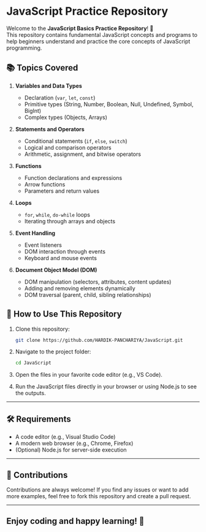 # JavaScript Practice Repository

Welcome to the **JavaScript Basics Practice Repository**! 🎉  
This repository contains fundamental JavaScript concepts and programs to help beginners understand and practice the core concepts of JavaScript programming.

## 📚 Topics Covered

1. **Variables and Data Types**
   - Declaration (`var`, `let`, `const`)
   - Primitive types (String, Number, Boolean, Null, Undefined, Symbol, BigInt)
   - Complex types (Objects, Arrays)

2. **Statements and Operators**
   - Conditional statements (`if`, `else`, `switch`)
   - Logical and comparison operators
   - Arithmetic, assignment, and bitwise operators

3. **Functions**
   - Function declarations and expressions
   - Arrow functions
   - Parameters and return values

4. **Loops**
   - `for`, `while`, `do-while` loops
   - Iterating through arrays and objects

5. **Event Handling**
   - Event listeners
   - DOM interaction through events
   - Keyboard and mouse events

6. **Document Object Model (DOM)**
   - DOM manipulation (selectors, attributes, content updates)
   - Adding and removing elements dynamically
   - DOM traversal (parent, child, sibling relationships)

## 🚀 How to Use This Repository

1. Clone this repository:
   ```bash
   git clone https://github.com/HARDIK-PANCHARIYA/JavaScript.git
   ```
2. Navigate to the project folder:
    ```bash
    cd JavaScript
    ```
3. Open the files in your favorite code editor (e.g., VS Code).

4. Run the JavaScript files directly in your browser or using Node.js to see the outputs.

---

## 🛠 Requirements
- A code editor (e.g., Visual Studio Code)
- A modern web browser (e.g., Chrome, Firefox)
- (Optional) Node.js for server-side execution

---

## 🤝 Contributions
Contributions are always welcome! If you find any issues or want to add more examples, feel free to fork this repository and create a pull request.

---

## Enjoy coding and happy learning! 🌟